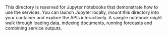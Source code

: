 This directory is reserved for Jupyter notebooks that demonstrate how
to use the services. You can launch Jupyter locally, mount this
directory into your container and explore the APIs interactively. A
sample notebook might walk through loading data, indexing documents,
running forecasts and combining service outputs.